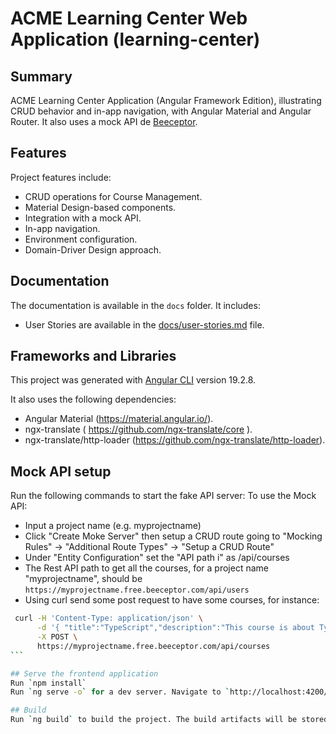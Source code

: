# ACME Learning Center Web Application (learning-center)

## Summary

ACME Learning Center Application (Angular Framework Edition), illustrating CRUD behavior and in-app navigation, with Angular Material and Angular Router. It also uses a mock API de [Beeceptor](https://beeceptor.com/).   

## Features

Project features include:

- CRUD operations for Course Management.
- Material Design-based components.
- Integration with a mock API.
- In-app navigation.
- Environment configuration.
- Domain-Driver Design approach.

## Documentation
The documentation is available in the `docs` folder. It includes:
- User Stories are available in the [docs/user-stories.md](docs/user-stories.md) file.

## Frameworks and Libraries

This project was generated with [Angular CLI](https://github.com/angular/angular-cli) version 19.2.8.

It also uses the following dependencies:

- Angular Material (https://material.angular.io/).
- ngx-translate ( https://github.com/ngx-translate/core ).
- ngx-translate/http-loader (https://github.com/ngx-translate/http-loader).

## Mock API setup

Run the following commands to start the fake API server:
To use the Mock API:
  - Input a project name (e.g. myprojectname)
  - Click "Create Moke Server" then setup a CRUD route going to "Mocking Rules" -> "Additional Route Types" -> "Setup a CRUD Route"
  - Under "Entity Configuration" set the "API path i" as /api/courses
  - The Rest API path to get all the courses, for a project name "myprojectname", should be `https://myprojectname.free.beeceptor.com/api/users`  
  - Using curl send some post request to have some courses, for instance:
````bash
 curl -H 'Content-Type: application/json' \
      -d '{ "title":"TypeScript","description":"This course is about TypeScript.", "completed": true}' \
      -X POST \
      https://myprojectname.free.beeceptor.com/api/courses
```

## Serve the frontend application
Run `npm install`
Run `ng serve -o` for a dev server. Navigate to `http://localhost:4200/`. The application will automatically reload if you change any of the source files.

## Build
Run `ng build` to build the project. The build artifacts will be stored in the `dist/` directory.
